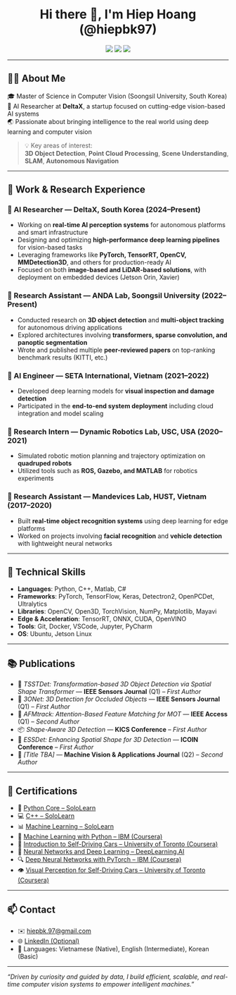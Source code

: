 <h1 align="center">Hi there 👋, I'm Hiep Hoang (@hiepbk97)</h1>

<p align="center">
  <img src="https://img.shields.io/badge/AI%20Researcher-DeltaX-blue" />
  <img src="https://img.shields.io/badge/MSc-Soongsil%20University-orange" />
  <img src="https://img.shields.io/badge/Computer%20Vision-3D%20AI%20Systems-green" />
</p>

---

## 👨‍💻 About Me

🎓 Master of Science in Computer Vision (Soongsil University, South Korea)  
💼 AI Researcher at **DeltaX**, a startup focused on cutting-edge vision-based AI systems  
🌏 Passionate about bringing intelligence to the real world using deep learning and computer vision  

> 💡 Key areas of interest:  
> **3D Object Detection**, **Point Cloud Processing**, **Scene Understanding**, **SLAM**, **Autonomous Navigation**

---

## 🔬 Work & Research Experience

### 🔹 AI Researcher — DeltaX, South Korea (2024–Present)

- Working on **real-time AI perception systems** for autonomous platforms and smart infrastructure
- Designing and optimizing **high-performance deep learning pipelines** for vision-based tasks
- Leveraging frameworks like **PyTorch, TensorRT, OpenCV, MMDetection3D**, and others for production-ready AI
- Focused on both **image-based and LiDAR-based solutions**, with deployment on embedded devices (Jetson Orin, Xavier)

### 🔹 Research Assistant — ANDA Lab, Soongsil University (2022–Present)

- Conducted research on **3D object detection** and **multi-object tracking** for autonomous driving applications  
- Explored architectures involving **transformers, sparse convolution, and panoptic segmentation**
- Wrote and published multiple **peer-reviewed papers** on top-ranking benchmark results (KITTI, etc.)

### 🔹 AI Engineer — SETA International, Vietnam (2021–2022)

- Developed deep learning models for **visual inspection and damage detection**
- Participated in the **end-to-end system deployment** including cloud integration and model scaling

### 🔹 Research Intern — Dynamic Robotics Lab, USC, USA (2020–2021)

- Simulated robotic motion planning and trajectory optimization on **quadruped robots**
- Utilized tools such as **ROS, Gazebo, and MATLAB** for robotics experiments

### 🔹 Research Assistant — Mandevices Lab, HUST, Vietnam (2017–2020)

- Built **real-time object recognition systems** using deep learning for edge platforms
- Worked on projects involving **facial recognition** and **vehicle detection** with lightweight neural networks

---

## 🧠 Technical Skills

- **Languages**: Python, C++, Matlab, C#
- **Frameworks**: PyTorch, TensorFlow, Keras, Detectron2, OpenPCDet, Ultralytics
- **Libraries**: OpenCV, Open3D, TorchVision, NumPy, Matplotlib, Mayavi
- **Edge & Acceleration**: TensorRT, ONNX, CUDA, OpenVINO
- **Tools**: Git, Docker, VSCode, Jupyter, PyCharm
- **OS**: Ubuntu, Jetson Linux

---

## 📚 Publications

- 🏅 *TSSTDet: Transformation-based 3D Object Detection via Spatial Shape Transformer* — **IEEE Sensors Journal** (Q1) – *First Author*
- 🏅 *3ONet: 3D Detection for Occluded Objects* — **IEEE Sensors Journal** (Q1) – *First Author*
- 🧠 *AFMtrack: Attention-Based Feature Matching for MOT* — **IEEE Access** (Q1) – *Second Author*
- 📦 *Shape-Aware 3D Detection* — **KICS Conference** – *First Author*
- 🧩 *ESSDet: Enhancing Spatial Shape for 3D Detection* — **ICOIN Conference** – *First Author*
- 🧠 *[Title TBA]* — **Machine Vision & Applications Journal** (Q2) – *Second Author*

---
## 📜 Certifications
- 🐍 [Python Core – SoloLearn](https://www.sololearn.com/certificates/CC-GE7BBX5A)
- 💻 [C++ – SoloLearn](https://www.sololearn.com/certificates/CC-NMWQW7VX)
- 📊 [Machine Learning – SoloLearn](https://www.sololearn.com/certificates/CT-CQAA2UKN)
- 🧠 [Machine Learning with Python – IBM (Coursera)](https://www.coursera.org/learn/machine-learning-with-python)
- 🚗 [Introduction to Self-Driving Cars – University of Toronto (Coursera)](https://www.coursera.org/learn/introduction-self-driving-cars)
- 🧠 [Neural Networks and Deep Learning – DeepLearning.AI](https://www.coursera.org/learn/neural-networks-deep-learning)
- 🔍 [Deep Neural Networks with PyTorch – IBM (Coursera)](https://www.coursera.org/learn/deep-neural-networks-with-pytorch)
- 👁️ [Visual Perception for Self-Driving Cars – University of Toronto (Coursera)](https://www.coursera.org/learn/visual-perception-self-driving-cars)


---

## 📫 Contact

- ✉️ hiepbk.97@gmail.com
- 🌐 [LinkedIn (Optional)]([https://linkedin.com/in/hiepbk](https://www.linkedin.com/in/hiepbk97/))  
- 💬 Languages: Vietnamese (Native), English (Intermediate), Korean (Basic)

---

_“Driven by curiosity and guided by data, I build efficient, scalable, and real-time computer vision systems to empower intelligent machines.”_
